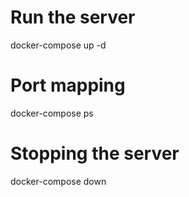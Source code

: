 # Run the server
docker-compose up -d

# Port mapping
docker-compose ps

# Stopping the server
docker-compose down
